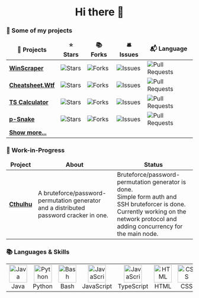 <h1 align="center">Hi there 👋</h1>

### 📃 Some of my projects

<table align="">
    <thead align="center">
    <tr border: none;>
        <td><b>🎁 Projects</b></td>
        <td><b>⭐ Stars</b></td>
        <td><b>📚 Forks</b></td>
        <td><b>🛎 Issues</b></td>
        <td><b>📬 Language</b></td>
    </tr>
    </thead>
    <tbody>
        <tr>
        <td><a href="https://github.com/blue-hexagon/WinScraper"><b>WinScraper</b></a></td>
        <td><img alt="Stars"
                 src="https://img.shields.io/github/stars/blue-hexagon/WinScraper?style=flat-square&labelColor=343b41"/>
        </td>
        <td><img alt="Forks"
                 src="https://img.shields.io/github/forks/blue-hexagon/WinScraper?style=flat-square&labelColor=343b41"/>
        </td>
        <td><img alt="Issues"
                 src="https://img.shields.io/github/issues/blue-hexagon/WinScraper?style=flat-square&labelColor=343b41"/>
        </td>
        <td><img alt="Pull Requests"
                 src="https://img.shields.io/github/languages/top/blue-hexagon/WinScraper?style=flat-square&labelColor=343b41"/>
        </td>
    </tr>
    <!--
    <tr>
        <td><a href="https://github.com/blue-hexagon/django-todo"><b>Django Todo</b></a></td>
        <td><img alt="Stars"
                 src="https://img.shields.io/github/stars/blue-hexagon/django-todo?style=flat-square&labelColor=343b41"/>
        </td>
        <td><img alt="Forks"
                 src="https://img.shields.io/github/forks/blue-hexagon/django-todo?style=flat-square&labelColor=343b41"/>
        </td>
        <td><img alt="Issues"
                 src="https://img.shields.io/github/issues/blue-hexagon/django-todo?style=flat-square&labelColor=343b41"/>
        </td>
        <td><img alt="Pull Requests"
                 src="https://img.shields.io/github/languages/top/blue-hexagon/django-todo?style=flat-square&labelColor=343b41"/>
        </td>
    </tr>
    -->
    <tr>
        <td><a href="https://github.com/blue-hexagon/Cheatsheet"><b>Cheatsheet.Wtf</b></a></td>
        <td><img alt="Stars"
                 src="https://img.shields.io/github/stars/blue-hexagon/Cheatsheet?style=flat-square&labelColor=343b41"/>
        </td>
        <td><img alt="Forks"
                 src="https://img.shields.io/github/forks/blue-hexagon/Cheatsheet?style=flat-square&labelColor=343b41"/>
        </td>
        <td><img alt="Issues"
                 src="https://img.shields.io/github/issues/blue-hexagon/Cheatsheet?style=flat-square&labelColor=343b41"/>
        </td>
        <td><img alt="Pull Requests"
                 src="https://img.shields.io/github/languages/top/blue-hexagon/Cheatsheet?style=flat-square&labelColor=343b41"/>
        </td>
    </tr>
    <tr>
        <td><a href="https://github.com/blue-hexagon/TS-Calculator"><b>TS Calculator</b></a></td>
        <td><img alt="Stars"
                 src="https://img.shields.io/github/stars/blue-hexagon/TS-Calculator?style=flat-square&labelColor=343b41"/>
        </td>
        <td><img alt="Forks"
                 src="https://img.shields.io/github/forks/blue-hexagon/TS-Calculator?style=flat-square&labelColor=343b41"/>
        </td>
        <td><img alt="Issues"
                 src="https://img.shields.io/github/issues/blue-hexagon/TS-Calculator?style=flat-square&labelColor=343b41"/>
        </td>
        <td><img alt="Pull Requests"
                 src="https://img.shields.io/github/languages/top/blue-hexagon/TS-Calculator?style=flat-square&labelColor=343b41"/>
        </td>
    </tr>
    <tr>
        <td><a href="https://github.com/blue-hexagon/p-Snake"><b>p-Snake</b></a></td>
        <td><img alt="Stars"
                 src="https://img.shields.io/github/stars/blue-hexagon/p-Snake?style=flat-square&labelColor=343b41"/>
        </td>
        <td><img alt="Forks"
                 src="https://img.shields.io/github/forks/blue-hexagon/p-Snake?style=flat-square&labelColor=343b41"/>
        </td>
        <td><img alt="Issues"
                 src="https://img.shields.io/github/issues/blue-hexagon/p-Snake?style=flat-square&labelColor=343b41"/>
        </td>
        <td><img alt="Pull Requests"
                 src="https://img.shields.io/github/languages/top/blue-hexagon/p-Snake?style=flat-square&labelColor=343b41"/>
        </td>
    </tr>
    <tr>
        <td><a href="https://github.com/blue-hexagon?tab=repositories"><b>Show more...</b></a></td>
    </tr>
    </tbody>
</table>


### 📃 Work-in-Progress
<table align="">
    <thead align="center">
    <tr border: none;>
        <td><b>Project</b></td>
        <td><b>About</b></td>
        <td><b>Status</b></td>
    </tr>
    </thead>
    <tbody>
    <tr>
        <td align="center">
        <a href="https://github.com/blue-hexagon/Cthulhu"><b>Cthulhu</b></a>
        </td>
        <td>
            A bruteforce/password-permutation generator and a distributed password cracker in one.
        </td>
        <td>
            Bruteforce/password-permutation generator is done.<br>Simple form auth and SSH bruteforcer is done.<br>Currently working on the network protocol and adding concurrency for the main node.
        </td>
    </tr>
    </tbody>
</table>

### 📚 Languages & Skills
<table align="">
    <tr>
        <td align="center" width="96">
            <a href="#">
                <img src="https://github.com/abranhe/programming-languages-logos/blob/master/src/java/java_128x128.png?raw=true"
                     width="48" height="48" alt="Java"/>
            </a>
            <br>Java
        </td>
        <td align="center" width="96">
            <a href="#">
                <img src="https://github.com/abranhe/programming-languages-logos/blob/master/src/python/python_128x128.png?raw=true"
                     width="48" height="48" alt="Python"/>
            </a>
            <br>Python
        </td>
        <td align="center" width="96">
            <a href="#">
                <img src="https://upload.wikimedia.org/wikipedia/commons/2/20/Bash_Logo_black_and_white_icon_only.svg?raw=true"
                     width="48" height="48" alt="Bash"/>
            </a>
            <br>Bash
        </td>
        <td align="center" width="96">
            <a href="#">
                <img src="https://github.com/abranhe/programming-languages-logos/blob/master/src/javascript/javascript_128x128.png?raw=true"
                     width="48" height="48" alt="JavaScript"/>
            </a>
            <br>JavaScript
        </td>
        <td align="center" width="96">
            <a href="#">
                <img src="https://upload.wikimedia.org/wikipedia/commons/thumb/4/4c/Typescript_logo_2020.svg/240px-Typescript_logo_2020.svg.png"
                     width="48" height="48" alt="JavaScript"/>
            </a>
            <br>TypeScript
        </td>
        <td align="center" width="96">
            <a href="#">
                <img src="https://github.com/abranhe/programming-languages-logos/blob/master/src/html/html_128x128.png?raw=true"
                     width="48" height="48" alt="HTML"/>
            </a>
            <br>HTML
        </td>
        <td align="center" width="96">
            <a href="#">
                <img src="https://github.com/abranhe/programming-languages-logos/blob/master/src/css/css_128x128.png?raw=true"
                     width="48" height="48" alt="CSS"/>
            </a>
            <br>CSS
        </td>
        <td align="center" width="96">
            <a href="#">
                <img src="https://sangeeta.io/images/tech-stack/django.png" width="48" height="48" alt="Django"/>
            </a>
            <br>Django
        </td>
        <td align="center" width="96">
            <a href="#">
                <img src="https://flask.palletsprojects.com/en/1.1.x/_static/flask-icon.png" width="48" height="48" alt="Flask"/>
            </a>
            <br>Flask
        </td>
    </tr>

</table>
<br>



